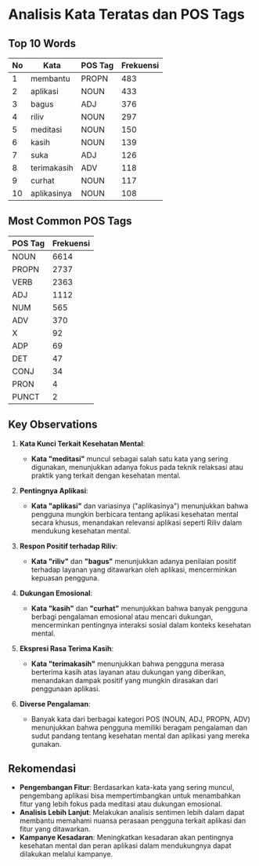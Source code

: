 # Analisis Kata Teratas dan POS Tags

## Top 10 Words

| No | Kata        | POS Tag | Frekuensi |
|----|-------------|---------|-----------|
| 1  | membantu    | PROPN   | 483       |
| 2  | aplikasi    | NOUN    | 433       |
| 3  | bagus       | ADJ     | 376       |
| 4  | riliv       | NOUN    | 297       |
| 5  | meditasi    | NOUN    | 150       |
| 6  | kasih       | NOUN    | 139       |
| 7  | suka        | ADJ     | 126       |
| 8  | terimakasih | ADV     | 118       |
| 9  | curhat      | NOUN    | 117       |
| 10 | aplikasinya | NOUN    | 108       |

## Most Common POS Tags

| POS Tag | Frekuensi |
|---------|-----------|
| NOUN    | 6614      |
| PROPN   | 2737      |
| VERB    | 2363      |
| ADJ     | 1112      |
| NUM     | 565       |
| ADV     | 370       |
| X       | 92        |
| ADP     | 69        |
| DET     | 47        |
| CONJ    | 34        |
| PRON    | 4         |
| PUNCT   | 2         |

## Key Observations

1. **Kata Kunci Terkait Kesehatan Mental**:
   - **Kata "meditasi"** muncul sebagai salah satu kata yang sering digunakan, menunjukkan adanya fokus pada teknik relaksasi atau praktik yang terkait dengan kesehatan mental.

2. **Pentingnya Aplikasi**:
   - **Kata "aplikasi"** dan variasinya ("aplikasinya") menunjukkan bahwa pengguna mungkin berbicara tentang aplikasi kesehatan mental secara khusus, menandakan relevansi aplikasi seperti Riliv dalam mendukung kesehatan mental.

3. **Respon Positif terhadap Riliv**:
   - **Kata "riliv"** dan **"bagus"** menunjukkan adanya penilaian positif terhadap layanan yang ditawarkan oleh aplikasi, mencerminkan kepuasan pengguna.

4. **Dukungan Emosional**:
   - **Kata "kasih"** dan **"curhat"** menunjukkan bahwa banyak pengguna berbagi pengalaman emosional atau mencari dukungan, mencerminkan pentingnya interaksi sosial dalam konteks kesehatan mental.

5. **Ekspresi Rasa Terima Kasih**:
   - **Kata "terimakasih"** menunjukkan bahwa pengguna merasa berterima kasih atas layanan atau dukungan yang diberikan, menandakan dampak positif yang mungkin dirasakan dari penggunaan aplikasi.

6. **Diverse Pengalaman**:
   - Banyak kata dari berbagai kategori POS (NOUN, ADJ, PROPN, ADV) menunjukkan bahwa pengguna memiliki beragam pengalaman dan sudut pandang tentang kesehatan mental dan aplikasi yang mereka gunakan.

## Rekomendasi

- **Pengembangan Fitur**: Berdasarkan kata-kata yang sering muncul, pengembang aplikasi bisa mempertimbangkan untuk menambahkan fitur yang lebih fokus pada meditasi atau dukungan emosional.
- **Analisis Lebih Lanjut**: Melakukan analisis sentimen lebih dalam dapat membantu memahami nuansa perasaan pengguna terkait aplikasi dan fitur yang ditawarkan.
- **Kampanye Kesadaran**: Meningkatkan kesadaran akan pentingnya kesehatan mental dan peran aplikasi dalam mendukungnya dapat dilakukan melalui kampanye.
